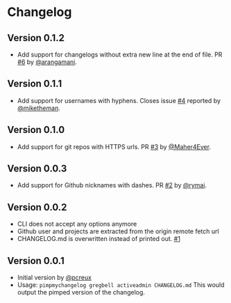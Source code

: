 # Changelog

## Version 0.1.2

* Add support for changelogs without extra new line at the end of file.
PR [#6][] by [@arangamani][].

## Version 0.1.1

* Add support for usernames with hyphens. Closes issue [#4][] reported by
[@miketheman][].

## Version 0.1.0

* Add support for git repos with HTTPS urls. PR [#3][] by
[@Maher4Ever][].

## Version 0.0.3

* Add support for Github nicknames with dashes. PR [#2][] by [@rymai][].

## Version 0.0.2

* CLI does not accept any options anymore
* Github user and projects are extracted from the origin remote fetch
  url
* CHANGELOG.md is overwritten instead of printed out. [#1][]


## Version 0.0.1

* Initial version by [@pcreux][]
* Usage: `pimpmychangelog gregbell activeadmin CHANGELOG.md`
This would output the pimped version of the changelog.

<!--- The following link definition list is generated by PimpMyChangelog --->
[#1]: https://github.com/pcreux/pimpmychangelog/issues/1
[#2]: https://github.com/pcreux/pimpmychangelog/issues/2
[#3]: https://github.com/pcreux/pimpmychangelog/issues/3
[#4]: https://github.com/pcreux/pimpmychangelog/issues/4
[#6]: https://github.com/pcreux/pimpmychangelog/issues/6
[@Maher4Ever]: https://github.com/Maher4Ever
[@arangamani]: https://github.com/arangamani
[@miketheman]: https://github.com/miketheman
[@pcreux]: https://github.com/pcreux
[@rymai]: https://github.com/rymai